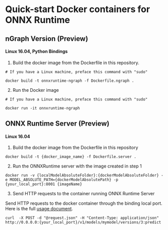 # Quick-start Docker containers for ONNX Runtime

## nGraph Version (Preview)
#### Linux 16.04, Python Bindings

1. Build the docker image from the Dockerfile in this repository.
  ```
  # If you have a Linux machine, preface this command with "sudo"

  docker build -t onnxruntime-ngraph -f Dockerfile.ngraph .
  ```

2. Run the Docker image

  ```
  # If you have a Linux machine, preface this command with "sudo"

  docker run -it onnxruntime-ngraph
  ```

## ONNX Runtime Server (Preview)
#### Linux 16.04

1. Build the docker image from the Dockerfile in this repository
  ```
  docker build -t {docker_image_name} -f Dockerfile.server .
  ```
  
2. Run the ONNXRuntime server with the image created in step 1

  ```
  docker run -v {localModelAbsoluteFolder}:{dockerModelAbsoluteFolder} -e MODEL_ABSOLUTE_PATH={dockerModelAbsolutePath} -p {your_local_port}:8001 {imageName}
  ```
3. Send HTTP requests to the container running ONNX Runtime Server

  Send HTTP requests to the docker container through the binding local port. Here is the full [usage document](https://github.com/Microsoft/onnxruntime/blob/master/docs/ONNX_Runtime_Server_Usage.md).
  ```
  curl  -X POST -d "@request.json" -H "Content-Type: application/json" http://0.0.0.0:{your_local_port}/v1/models/mymodel/versions/3:predict
  ```
